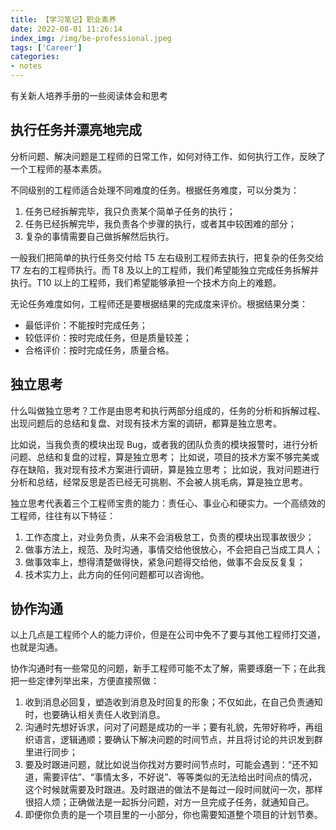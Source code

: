 ```yaml
---
title: 【学习笔记】职业素养
date: 2022-08-01 11:26:14
index_img: /img/be-professional.jpeg
tags: ['Career']
categories: 
- notes
---
```

有关新人培养手册的一些阅读体会和思考
<!--more--->

## 执行任务并漂亮地完成

分析问题、解决问题是工程师的日常工作，如何对待工作、如何执行工作，反映了一个工程师的基本素质。

不同级别的工程师适合处理不同难度的任务。根据任务难度，可以分类为：
1. 任务已经拆解完毕，我只负责某个简单子任务的执行；
2. 任务已经拆解完毕，我负责各个步骤的执行，或者其中较困难的部分；
3. 复杂的事情需要自己做拆解然后执行。

一般我们把简单的执行任务交付给 T5 左右级别工程师去执行，把复杂的任务交给 T7 左右的工程师执行。而 T8 及以上的工程师，我们希望能独立完成任务拆解并执行。T10 以上的工程师，我们希望能够承担一个技术方向上的难题。

无论任务难度如何，工程师还是要根据结果的完成度来评价。根据结果分类：
- 最低评价：不能按时完成任务；
- 较低评价：按时完成任务，但是质量较差；
- 合格评价：按时完成任务，质量合格。

## 独立思考

什么叫做独立思考？工作是由思考和执行两部分组成的，任务的分析和拆解过程、出现问题后的总结和复盘、对现有技术方案的调研，都算是独立思考。

比如说，当我负责的模块出现 Bug，或者我的团队负责的模块报警时，进行分析问题、总结和复盘的过程，算是独立思考；
比如说，项目的技术方案不够完美或存在缺陷，我对现有技术方案进行调研，算是独立思考；
比如说，我对问题进行分析和总结，经常反思是否已经无可挑剔、不会被人挑毛病，算是独立思考。

独立思考代表着三个工程师宝贵的能力：责任心、事业心和硬实力。一个高绩效的工程师，往往有以下特征：
1. 工作态度上，对业务负责，从来不会消极怠工，负责的模块出现事故很少；
2. 做事方法上，规范、及时沟通，事情交给他很放心，不会把自己当成工具人；
3. 做事效率上，想得清楚做得快，紧急问题得交给他，做事不会反反复复；
4. 技术实力上，此方向的任何问题都可以咨询他。

## 协作沟通

以上几点是工程师个人的能力评价，但是在公司中免不了要与其他工程师打交道，也就是沟通。

协作沟通时有一些常见的问题，新手工程师可能不太了解，需要琢磨一下；在此我把一些定律列举出来，方便直接照做：

1. 收到消息必回复，塑造收到消息及时回复的形象；不仅如此，在自己负责通知时，也要确认相关责任人收到消息。
2. 沟通时先想好诉求，问对了问题是成功的一半；要有礼貌，先带好称呼，再组织语言，逻辑通顺；要确认下解决问题的时间节点，并且将讨论的共识发到群里进行同步；
3. 要及时跟进问题，就比如说当你找对方要时间节点时，可能会遇到：“还不知道，需要评估”、“事情太多，不好说”、等等类似的无法给出时间点的情况，这个时候就需要及时跟进。及时跟进的做法不是每过一段时间就问一次，那样很招人烦；正确做法是一起拆分问题，对方一旦完成子任务，就通知自己。
4. 即便你负责的是一个项目里的一小部分，你也需要知道整个项目的计划节奏。
